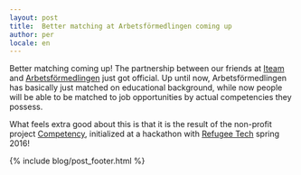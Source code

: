 ```yaml
---
layout: post
title:  Better matching at Arbetsförmedlingen coming up
author: per
locale: en
---
```


Better matching coming up! The partnership between our friends at [Iteam](https://iteam.se/) and [Arbetsförmedlingen](https://www.arbetsformedlingen.se/) just got official. Up until now, Arbetsförmedlingen has basically just matched on educational background, while now people will be able to be matched to job opportunities by actual competencies they possess.

What feels extra good about this is that it is the result of the non-profit project [Competency](https://competency.se/), initialized at a hackathon with [Refugee Tech](http://refugeetech.com/) spring 2016!

{% include blog/post_footer.html %}
